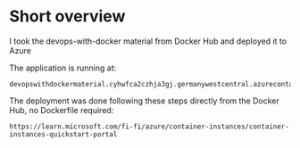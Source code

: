 # Short overview

I took the devops-with-docker material from Docker Hub and deployed it to Azure

The application is running at:
```
devopswithdockermaterial.cyhwfca2czhja3gj.germanywestcentral.azurecontainer.io
```

The deployment was done following these steps directly from the Docker Hub, no Dockerfile required:

```
https://learn.microsoft.com/fi-fi/azure/container-instances/container-instances-quickstart-portal
``` 
